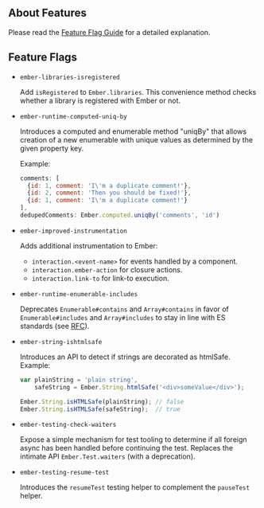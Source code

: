 ## About Features

Please read the [Feature Flag Guide](http://emberjs.com/guides/configuring-ember/feature-flags/)
for a detailed explanation.

## Feature Flags

* `ember-libraries-isregistered`

  Add `isRegistered` to `Ember.libraries`. This convenience method checks whether
  a library is registered with Ember or not.

* `ember-runtime-computed-uniq-by`

  Introduces a computed and enumerable method "uniqBy" that allows creation of a new enumerable with unique values as  determined by the given property key.

  Example:

  ```javascript
  comments: [
    {id: 1, comment: 'I\'m a duplicate comment!'},
    {id: 2, comment: 'Then you should be fixed!'},
    {id: 1, comment: 'I\'m a duplicate comment!'}
  ],
  dedupedComments: Ember.computed.uniqBy('comments', 'id')
  ```

* `ember-improved-instrumentation`

  Adds additional instrumentation to Ember:

  - `interaction.<event-name>` for events handled by a component.
  - `interaction.ember-action` for closure actions.
  - `interaction.link-to` for link-to execution.

* `ember-runtime-enumerable-includes`

  Deprecates `Enumerable#contains` and `Array#contains` in favor of `Enumerable#includes` and `Array#includes`
  to stay in line with ES standards (see [RFC](https://github.com/emberjs/rfcs/blob/master/text/0136-contains-to-includes.md)).

* `ember-string-ishtmlsafe`

  Introduces an API to detect if strings are decorated as htmlSafe. Example:

  ```javascript
  var plainString = 'plain string',
      safeString = Ember.String.htmlSafe('<div>someValue</div>');

  Ember.String.isHTMLSafe(plainString); // false
  Ember.String.isHTMLSafe(safeString);  // true
  ```

* `ember-testing-check-waiters`

  Expose a simple mechanism for test tooling to determine if all foreign async has been
  handled before continuing the test. Replaces the intimate API `Ember.Test.waiters` (with a deprecation).

* `ember-testing-resume-test`

  Introduces the `resumeTest` testing helper to complement the `pauseTest` helper.

